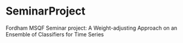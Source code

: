 # SeminarProject
Fordham MSQF Seminar project: A Weight-adjusting Approach on an Ensemble of Classifiers for Time Series
